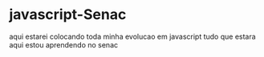 # javascript-Senac
aqui estarei colocando toda minha evolucao
em javascript 
tudo que estara aqui estou aprendendo no senac 

